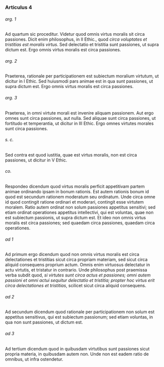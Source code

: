 ### Articulus 4

###### arg. 1
Ad quartum sic proceditur. Videtur quod omnis virtus moralis sit circa passiones. Dicit enim philosophus, in II Ethic., quod *circa voluptates et tristitias est moralis virtus*. Sed delectatio et tristitia sunt passiones, ut supra dictum est. Ergo omnis virtus moralis est circa passiones.

###### arg. 2
Praeterea, rationale per participationem est subiectum moralium virtutum, ut dicitur in I Ethic. Sed huiusmodi pars animae est in qua sunt passiones, ut supra dictum est. Ergo omnis virtus moralis est circa passiones.

###### arg. 3
Praeterea, in omni virtute morali est invenire aliquam passionem. Aut ergo omnes sunt circa passiones, aut nulla. Sed aliquae sunt circa passiones, ut fortitudo et temperantia, ut dicitur in III Ethic. Ergo omnes virtutes morales sunt circa passiones.

###### s. c.
Sed contra est quod iustitia, quae est virtus moralis, non est circa passiones, ut dicitur in V Ethic.

###### co.
Respondeo dicendum quod virtus moralis perficit appetitivam partem animae ordinando ipsam in bonum rationis. Est autem rationis bonum id quod est secundum rationem moderatum seu ordinatum. Unde circa omne id quod contingit ratione ordinari et moderari, contingit esse virtutem moralem. Ratio autem ordinat non solum passiones appetitus sensitivi; sed etiam ordinat operationes appetitus intellectivi, qui est voluntas, quae non est subiectum passionis, ut supra dictum est. Et ideo non omnis virtus moralis est circa passiones; sed quaedam circa passiones, quaedam circa operationes.

###### ad 1
Ad primum ergo dicendum quod non omnis virtus moralis est circa delectationes et tristitias sicut circa propriam materiam, sed sicut circa aliquid consequens proprium actum. Omnis enim virtuosus delectatur in actu virtutis, et tristatur in contrario. Unde philosophus post praemissa verba subdit quod, *si virtutes sunt circa actus et passiones; omni autem passioni et omni actui sequitur delectatio et tristitia; propter hoc virtus erit circa delectationes et tristitias*, scilicet sicut circa aliquid consequens.

###### ad 2
Ad secundum dicendum quod rationale per participationem non solum est appetitus sensitivus, qui est subiectum passionum; sed etiam voluntas, in qua non sunt passiones, ut dictum est.

###### ad 3
Ad tertium dicendum quod in quibusdam virtutibus sunt passiones sicut propria materia, in quibusdam autem non. Unde non est eadem ratio de omnibus, ut infra ostendetur.

